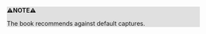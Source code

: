 <div style="margin:2em; background-color: #e0e0e0;">

<strong>⚠️NOTE️️️⚠️</strong>

The book recommends against default captures.
</div>

